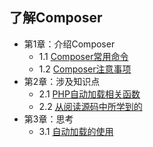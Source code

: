 ## 了解Composer

- 第1章：介绍Composer
    - 1.1 [Composer常用命令](01.1.md)
    - 1.2 [Composer注意事项](01.2.md)
- 第2章：涉及知识点
    - 2.1 [PHP自动加载相关函数](02.1.md)
    - 2.2 [从阅读源码中所学到的](02.2.md)
- 第3章：思考
    - 3.1 [自动加载的使用](03.1.md)

